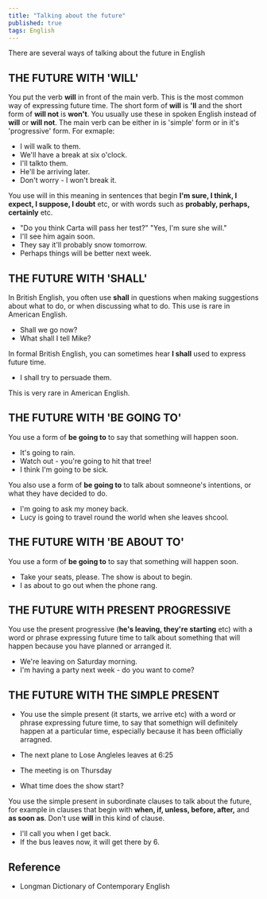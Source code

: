 ```yaml
---
title: "Talking about the future"
published: true
tags: English
---
```


There are several ways of talking about the future in English

## THE FUTURE WITH 'WILL'

You put the verb **will** in front of the main verb. This is the most common way of expressing future time. The short form of **will** is **'ll** and the short form of **will not** is **won't**. You usually use these in spoken English instead of **will** or **will not**. The main verb can be either in is 'simple' form or in it's 'progressive' form. For exmaple:

- I will walk to them.
- We'll have a break at six o'clock.
- I'll talkto them.
- He'll be arriving later.
- Don't worry - I won't break it.

You use will in this meaning in sentences that begin **I'm sure, I think, I expect, I suppose, I doubt** etc, or with words such as **probably, perhaps, certainly** etc.

- "Do you think Carta will pass her test?" "Yes, I'm sure she will."
- I'll see him again soon.
- They say it'll probably snow tomorrow.
- Perhaps things will be better next week.

## THE FUTURE WITH 'SHALL'

In British English, you often use **shall** in questions when making suggestions about what to do, or when discussing what to do. This use is rare in American English.

- Shall we go now?
- What shall I tell Mike?

In formal British English, you can sometimes hear **I shall** used to express future time.

- I shall try to persuade them.

This is very rare in American English.

## THE FUTURE WITH 'BE GOING TO'

You use a form of **be going to** to say that something will happen soon.

- It's going to rain.
- Watch out - you're going to hit that tree!
- I think I'm going to be sick.

You also use a form of **be going to** to talk about somneone's intentions, or what they have decided to do.

- I'm going to ask my money back.
- Lucy is going to travel round the world when she leaves shcool.

## THE FUTURE WITH 'BE ABOUT TO'

You use a form of **be going to** to say that something will happen soon.

- Take your seats, please. The show is about to begin.
- I as about to go out when the phone rang.

## THE FUTURE WITH PRESENT PROGRESSIVE

You use the present progressive (**he's leaving, they're starting** etc) with a word or phrase expressing future time to talk about something that will happen because you have planned or arranged it.

- We're leaving on Saturday morning.
- I'm having a party next week - do you want to come?

## THE FUTURE WITH THE SIMPLE PRESENT

- You use the simple present (it starts, we arrive etc) with a word or phrase expressing future time, to say that somethign will definitely happen at a particular time, especially because it has been officially arragned.

- The next plane to Lose Angleles leaves at 6:25
- The meeting is on Thursday
- What time does the show start?

You use the simple present in subordinate clauses to talk about the future, for example in clauses that begin with **when, if, unless, before, after,** and **as soon as**. Don't use **will** in this kind of clause.

- I'll call you when I get back.
- If the bus leaves now, it will get there by 6.

## Reference

- Longman Dictionary of Contemporary English